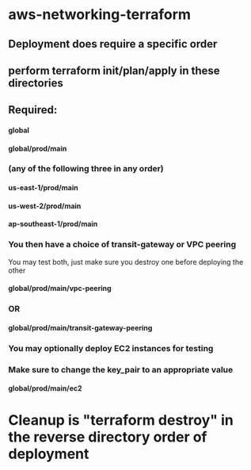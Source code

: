 # aws-networking-terraform
## Deployment does require a specific order
## perform terraform init/plan/apply in these directories
## Required:
#### global
#### global/prod/main

### (any of the following three in any order)
#### us-east-1/prod/main
#### us-west-2/prod/main
#### ap-southeast-1/prod/main

### You then have a choice of transit-gateway or VPC peering
You may test both, just make sure you destroy one before deploying the other
#### global/prod/main/vpc-peering
### OR
#### global/prod/main/transit-gateway-peering

### You may optionally deploy EC2 instances for testing
### Make sure to change the key_pair to an appropriate value
#### global/prod/main/ec2

# Cleanup is "terraform destroy" in the reverse directory order of deployment

